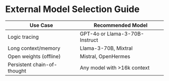 # External Model Selection Guide

| Use Case                   | Recommended Model               |
|----------------------------|---------------------------------|
| Logic tracing              | GPT-4o or Llama-3-70B-Instruct  |
| Long context/memory        | Llama-3-70B, Mixtral            |
| Open weights (offline)     | Mistral, OpenHermes             |
| Persistent chain-of-thought| Any model with >16k context     |
